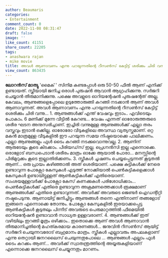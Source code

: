 ```yaml
---
author: Beaumaris
categories:
- Entertainment
comment_count: 0
date: 2022-11-08 08:31:47
draft: false
image: ''
like_count: 41151
share_count: 22205
tags:
- anashwara rajan
- mike movie
title: അവൾ ആണാവണം എന്നു പറയുന്നതിന്റെ റീസൺസ് കേട്ടിട്ട് ശരിക്കും ചിരി വന്നു..
view_count: 863435
---
```


**ലോറൻസ് മാത്യു** 'മൈക് ' സിനിമ കണ്ടപ്പോൾ ഒരു 50-50 ഫീൽ ആണ് എനിക്ക് ഉണ്ടായത്. സ്ത്രീയായി ജനിച്ച ഒരാൾ പുരുഷൻ ആവാൻ ആഗ്രഹിക്കുന്നു. സർജറി ചെയ്യാൻ തീരുമാനിക്കുന്നു. പക്ഷെ അവളുടെ ഓറിയന്റേഷൻ പുരുഷന്റേത് അല്ല. കേവലം, ആണുങ്ങളെപ്പോലെ ഉടുത്തോരുങ്ങി കറങ്ങി നടക്കാൻ ആണ് അവൾ ആണാവുന്നത്. അവൾ ആണാവണം എന്നു പറയുന്നതിന്റെ റീസൺസ് കേട്ടിട്ട് ശെരിക്കും ചിരി വന്നു... 1\. ആണുങ്ങൾക്ക് എന്ത് വേഷവും ഇടാം.. എവിടെയും പോകാം. 6 മണിക്ക് മുന്നേ വീട്ടിൽ കേറണ്ട... വേഷം എന്നത് ഓരോരുത്തരുടെ ശരീര ഘടന അനുസരിച്ചാണ്. ഇച്ചിരി വന്നുമുള്ള ആണുങ്ങൾക്ക് എല്ലാ തരം വസ്ത്രവും ഇടാൻ ഒക്കില്ല. ഓരോരോ വീടുകളിലെ അവസ്ഥ വ്യത്യസ്തമാണ്. ഒറ്റ മകൻ മാത്രമുള്ള വീടുകളിൽ ഈ പറയുന്ന സമയ നിഷ്ഠയൊക്കെ പാലിക്കണം. എല്ലാ ആണുങ്ങളും ഫുൾ ടൈം കറങ്ങി നടക്കുവൊന്നുവല്ല. 2\. ആണിന് ആരുടേയും കൂടെ കിടക്കാം. പീരിയഡ്‌സ് ഇല്ല. പ്രെഗ്നൻസി ഇല്ല എന്നൊക്കെ. ഒരാളോട് ബന്ധപെടാൻ ശരീരം മാത്രം ഓക്കേ ആയാൽ പോരാ... മനസ്സിന്റെ പിരിമുറുക്കം കൂടെ ഇല്ലാതിരിക്കണം. 3\. സ്ത്രീകൾ ചൂഷണം ചെയ്യപ്പെടുന്നത് കൂടുതൽ ആണ്... ഒരു പ്രായം കഴിഞ്ഞാൽ അത് ശെരിയാണ്. പക്ഷെ കുട്ടികൾക്ക് നേരെ ഉണ്ടാവുന്ന പോക്സോ കേസുകൾ എടുത്ത് നോക്കിയാൽ പെൺകുട്ടികളെക്കാൾ കേസുകൾ ഉണ്ടായിട്ടുള്ളത് ആൺകുട്ടികൾക്ക് എതിരെയാണ്. സംശയമുള്ളവർക്ക് പോക്സോ കേസ് കണക്കുകൾ പരിശോധിക്കാം... പെൺകുട്ടികൾക്ക് എതിരെ ഉണ്ടാവുന്ന അക്രമണത്തെക്കാൾ രൂക്ഷമാണ് ആണുങ്ങൾക്ക് എതിരെ ഉണ്ടാവുന്നത്. അവർക്ക് അവരുടെ ജെണ്ടർ ഐഡന്റിറ്റി നഷ്ടപെടുന്നു. ആണായിട്ട് ജനിച്ചിട്ടും ആണുങ്ങൾ തന്നെ എന്തിനാണ് തങ്ങളോട് ഇങ്ങനെ എന്നൊക്കെ തോന്നും. പോക്സോ കേസുകളിൽ ഇരയാക്കപ്പെട്ട ആൺകുട്ടികൾ കൂടുതലും പിന്നീട് അവരുടെ പെരുമാറ്റത്തിൽ ഫീമെയിൽ ഓറിയന്റേഷൻ ഉണ്ടാവാൻ സാധ്യത ഉള്ളവരാണ്. 4\. ആണുങ്ങൾക്ക് ഇത് വഴിയിലും ഇറങ്ങി മൂത്രം ഒഴിക്കാം.. ഇതൊക്കെ ആണ് അവൾ ആണാവാൻ തീരുമാനിച്ചതിന്റെ മഹത്കരമായ കാരണങ്ങൾ... ജനുവിൻ റീസൺസ് ആയിട്ട് സർജറി ചെയുന്നവരോട് ബഹുമാനം മാത്രം. സ്ത്രീകൾ എല്ലാവരും അപലകളാണ് എന്നു തെറ്റായി ജനറലൈസ് ചെയുന്നതുപോലെ ... ആണുങ്ങൾ എല്ലാം ഫുൾ ടൈം കറക്കം ആണ്... അവർക്ക് സ്വാതന്ത്രത്തിന്റെ അയ്യരുകളിയാണ് എന്നൊക്കെ ജനറലൈസ് ചെയ്യുന്നതും മാറണം.